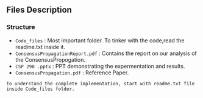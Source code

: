 ## Files Description

### Structure

- `Code_files` : Most important folder. To tinker with the code,read the readme.txt inside it.
- `ConsensusPropagationReport.pdf` : Contains the report on our analysis of the ConsensusPropogation.
- `CSP 290 .pptx` : PPT demonstrating the expermentation and results.
- `ConsensusPropagation.pdf` : Reference Paper.

```
To understand the complete implementation, start with readme.txt file inside Code_files folder.
```
